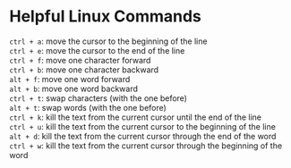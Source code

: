 # Helpful Linux Commands

`ctrl + a`: move the cursor to the beginning of the line  
`ctrl + e`: move the cursor to the end of the line  
`ctrl + f`: move one character forward  
`ctrl + b`: move one character backward  
`alt + f`: move one word forward  
`alt + b`: move one word backward  
`ctrl + t`: swap characters (with the one before)  
`alt + t`: swap words (with the one before)  
`ctrl + k`: kill the text from the current cursor until the end of the line  
`ctrl + u`: kill the text from the current cursor to the beginning of the line  
`alt + d`: kill the text from the current cursor through the end of the word  
`ctrl + w`: kill the text from the current cursor through the beginning of the word
